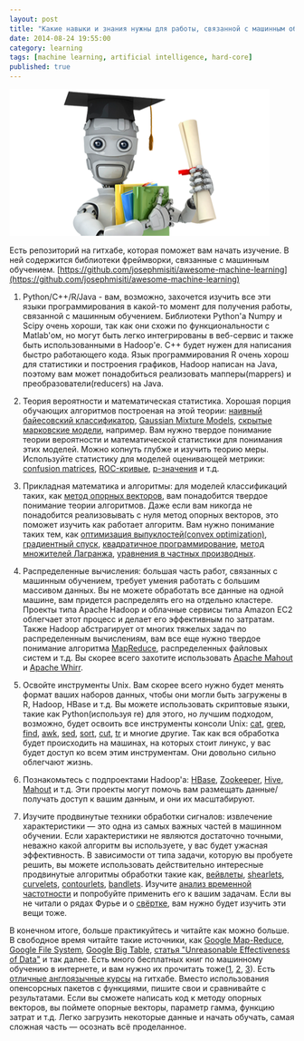 ```yaml
---
layout: post
title: "Какие навыки и знания нужны для работы, связанной с машинным обучением?"
date: 2014-08-24 19:55:00
category: learning
tags: [machine learning, artificial intelligence, hard-core]
published: true
---
```


<img src="img/a88afb6d2c89.png" class="img-responsive">

Есть репозиторий на гитхабе, которая поможет вам начать изучение. В ней содержится библиотеки фреймворки, связанные с машинным обучением. [https://github.com/josephmisiti/awesome-machine-learning](https://github.com/josephmisiti/awesome-machine-learning)

1. Python/C++/R/Java - вам, возможно, захочется изучить все эти языки программирования в какой-то момент для получения работы, связанной с машинным обучением. Библиотеки Python'a Numpy и Scipy очень хороши, так как они схожи по функциональности с Matlab'ом, но могут быть легко интегрированы в веб-сервис и также быть использованными в Hadoop'e. С++ будет нужен для написания быстро работающего кода. Язык программирования R очень хорош для статистики и построения графиков, Hadoop написан на Java, поэтому вам может понадобиться реализовать мапперы(mappers) и преобразователи(reducers) на Java.

2. Теория вероятности и математическая статистика. Хорошая порция обучающих алгоритмов построеная на этой теории: [наивный байесовский классификатор](https://ru.wikipedia.org/wiki/%D0%9D%D0%B0%D0%B8%D0%B2%D0%BD%D1%8B%D0%B9_%D0%B1%D0%B0%D0%B9%D0%B5%D1%81%D0%BE%D0%B2%D1%81%D0%BA%D0%B8%D0%B9_%D0%BA%D0%BB%D0%B0%D1%81%D1%81%D0%B8%D1%84%D0%B8%D0%BA%D0%B0%D1%82%D0%BE%D1%80), [Gaussian Mixture Models](http://en.wikipedia.org/wiki/Mixture_model), [скрытые марковские модели](https://ru.wikipedia.org/wiki/%D0%A1%D0%BA%D1%80%D1%8B%D1%82%D0%B0%D1%8F_%D0%BC%D0%B0%D1%80%D0%BA%D0%BE%D0%B2%D1%81%D0%BA%D0%B0%D1%8F_%D0%BC%D0%BE%D0%B4%D0%B5%D0%BB%D1%8C), например. Вам нужно твердое понимание теории вероятности и математической статистики для понимания этих моделей. Можно копнуть глубже и изучить теорию меры. Используйте статистику для моделей оценивающей метрики: [confusion matrices](http://en.wikipedia.org/wiki/Confusion_matrix), [ROC-кривые](https://ru.wikipedia.org/wiki/ROC-%D0%BA%D1%80%D0%B8%D0%B2%D0%B0%D1%8F), [p-значения](https://ru.wikipedia.org/wiki/P-%D0%B7%D0%BD%D0%B0%D1%87%D0%B5%D0%BD%D0%B8%D0%B5) и т.д.

3. Прикладная математика и алгоритмы: для моделей классификаций таких, как [метод опорных векторов](https://ru.wikipedia.org/wiki/%D0%9C%D0%B5%D1%82%D0%BE%D0%B4_%D0%BE%D0%BF%D0%BE%D1%80%D0%BD%D1%8B%D1%85_%D0%B2%D0%B5%D0%BA%D1%82%D0%BE%D1%80%D0%BE%D0%B2), вам понадобится твердое понимание теории алгоритмов. Даже если вам никогда не понадобится реализовывать с нуля метод опорных векторов, это поможет изучить как работает алгоритм. Вам нужно понимание таких тем, как [оптимизация выпуклостей(convex optimization)](http://en.wikipedia.org/wiki/Convex_optimization), [градиентный спуск](https://ru.wikipedia.org/wiki/%D0%93%D1%80%D0%B0%D0%B4%D0%B8%D0%B5%D0%BD%D1%82%D0%BD%D1%8B%D0%B9_%D1%81%D0%BF%D1%83%D1%81%D0%BA), [квадратичное программирование](http://en.wikipedia.org/wiki/Quadratic_programming), [метод множителей Лагранжа](https://ru.wikipedia.org/wiki/%D0%9C%D0%B5%D1%82%D0%BE%D0%B4_%D0%BC%D0%BD%D0%BE%D0%B6%D0%B8%D1%82%D0%B5%D0%BB%D0%B5%D0%B9_%D0%9B%D0%B0%D0%B3%D1%80%D0%B0%D0%BD%D0%B6%D0%B0), [уравнения в частных производных](https://ru.wikipedia.org/wiki/%D0%94%D0%B8%D1%84%D1%84%D0%B5%D1%80%D0%B5%D0%BD%D1%86%D0%B8%D0%B0%D0%BB%D1%8C%D0%BD%D0%BE%D0%B5_%D1%83%D1%80%D0%B0%D0%B2%D0%BD%D0%B5%D0%BD%D0%B8%D0%B5_%D0%B2_%D1%87%D0%B0%D1%81%D1%82%D0%BD%D1%8B%D1%85_%D0%BF%D1%80%D0%BE%D0%B8%D0%B7%D0%B2%D0%BE%D0%B4%D0%BD%D1%8B%D1%85).

4. Распределенные вычисления: большая часть работ, связанных с машинным обучением, требует умения работать с большим массивом данных. Вы не можете обработать все данные на одной машине, вам придется распределять его на отдельно кластере. Проекты типа Apache Hadoop и облачные сервисы типа Amazon EC2 облегчает этот процесс и делает его эффективным по затратам. Также Hadoop абстрагирует от многих тяжелых задач по распределенным вычислениям, вам все еще нужно твердое понимание алгоритма [MapReduce](https://ru.wikipedia.org/wiki/MapReduce), распределенных файловых систем и т.д. Вы скорее всего захотите использовать [Apache Mahout](https://mahout.apache.org/) и [Apache Whirr](https://whirr.apache.org/).

5. Освойте инструменты Unix. Вам скорее всего нужно будет менять формат ваших наборов данных, чтобы они могли быть загружены в R, Hadoop, HBase и т.д. Вы можете использовать скриптовые языки, такие как Python(используя re) для этого, но лучшим подходом, возможно, будет освоить все инструменты консоли Unix: [cat](https://ru.wikipedia.org/wiki/Cat), [grep](https://ru.wikipedia.org/wiki/Grep), [find](https://ru.wikipedia.org/wiki/Find), [awk](https://ru.wikipedia.org/wiki/AWK), [sed](https://ru.wikipedia.org/wiki/Sed), [sort](https://ru.wikipedia.org/wiki/Sort), [cut](https://ru.wikipedia.org/wiki/Cut), [tr](https://ru.wikipedia.org/wiki/Tr) и многие другие. Так как вся обработка будет происходить на машинах, на которых стоит линукс, у вас будет доступ ко всем этим инструментам. Они довольно сильно облегчают жизнь.

6. Познакомьтесь с подпроектами Hadoop'a: [HBase](http://hbase.apache.org/), [Zookeeper](http://zookeeper.apache.org/), [Hive](https://hive.apache.org/), [Mahout](https://mahout.apache.org/) и т.д. Эти проекты могут помочь вам размещать данные/получать доступ к вашим данным, и они их масштабируют.

7. Изучите продвинутые техники обработки сигналов: извлечение характеристики &mdash; это одна из самых важных частей в машинном обучении. Если характеристики не являются достаточно точными, неважно какой алгоритм вы используете, у вас будет ужасная эффективность. В зависимости от типа задачи, которую вы пробуете решить, вы можете использовать действительно интересные продвинутые алгоритмы обработки такие как, [вейвлеты](https://ru.wikipedia.org/wiki/%D0%92%D0%B5%D0%B9%D0%B2%D0%BB%D0%B5%D1%82), [shearlets](http://en.wikipedia.org/wiki/Shearlet), [curvelets](http://en.wikipedia.org/wiki/Curvelet), [contourlets](http://en.wikipedia.org/wiki/Contourlet), [bandlets](http://www.cmap.polytechnique.fr/~mallat/papiers/07-NumerAlgo-MallatPeyre-BandletsReview.pdf). Изучите [анализ временной частотности](http://en.wikipedia.org/wiki/Time%E2%80%93frequency_analysis) и попробуйте применить его к вашим задачам. Если вы не читали о рядах Фурье и о [свёртке](https://ru.wikipedia.org/wiki/%D0%A1%D0%B2%D1%91%D1%80%D1%82%D0%BA%D0%B0_(%D0%BC%D0%B0%D1%82%D0%B5%D0%BC%D0%B0%D1%82%D0%B8%D1%87%D0%B5%D1%81%D0%BA%D0%B8%D0%B9_%D0%B0%D0%BD%D0%B0%D0%BB%D0%B8%D0%B7)), вам нужно будет изучить эти вещи тоже.

В конечном итоге, больше практикуйтесь и читайте как можно больше. В свободное время читайте такие источники, как [Google Map-Reduce](), [Google File System](), [Google Big Table](), [статья "Unreasonable Effectiveness of Data"](http://static.googleusercontent.com/external_content/untrusted_dlcp/research.google.com/en/us/pubs/archive/35179.pdf) и так далее. Есть много бесплатных книг по машинному обучению в интернете, и вам нужно их прочитать тоже([1](http://www.ics.uci.edu/~welling/teaching/273ASpring10/IntroMLBook.pdf), [2](http://web.stanford.edu/~hastie/local.ftp/Springer/OLD//ESLII_print4.pdf), [3](http://www.mmds.org/)). Есть [отличные англоязычные курсы](https://github.com/josephmisiti/machine-learning-module) на гитхабе. Вместо использования опенсорсных пакетов с функциями, пишите свои и сравнивайте с результатами. Если вы сможете написать код к методу опорных векторов, вы поймете опорные векторы, параметр гамма, функцию затрат и т.д. Легко загрузить некоторые данные и начать обучать, самая сложная часть &mdash; осознать всё проделанное.
